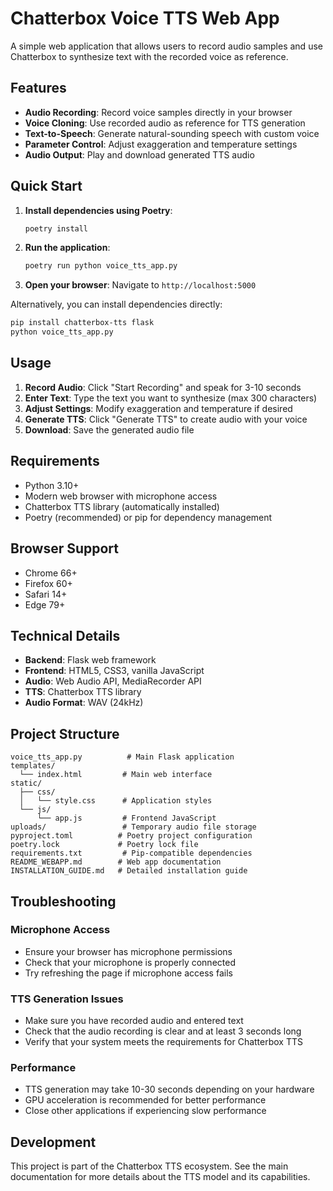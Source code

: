 # Chatterbox Voice TTS Web App

A simple web application that allows users to record audio samples and use Chatterbox to synthesize text with the recorded voice as reference.

## Features

- **Audio Recording**: Record voice samples directly in your browser
- **Voice Cloning**: Use recorded audio as reference for TTS generation
- **Text-to-Speech**: Generate natural-sounding speech with custom voice
- **Parameter Control**: Adjust exaggeration and temperature settings
- **Audio Output**: Play and download generated TTS audio

## Quick Start

1. **Install dependencies using Poetry**:
   ```bash
   poetry install
   ```

2. **Run the application**:
   ```bash
   poetry run python voice_tts_app.py
   ```

3. **Open your browser**:
   Navigate to `http://localhost:5000`

Alternatively, you can install dependencies directly:
```bash
pip install chatterbox-tts flask
python voice_tts_app.py
```

## Usage

1. **Record Audio**: Click "Start Recording" and speak for 3-10 seconds
2. **Enter Text**: Type the text you want to synthesize (max 300 characters)
3. **Adjust Settings**: Modify exaggeration and temperature if desired
4. **Generate TTS**: Click "Generate TTS" to create audio with your voice
5. **Download**: Save the generated audio file

## Requirements

- Python 3.10+
- Modern web browser with microphone access
- Chatterbox TTS library (automatically installed)
- Poetry (recommended) or pip for dependency management

## Browser Support

- Chrome 66+
- Firefox 60+
- Safari 14+
- Edge 79+

## Technical Details

- **Backend**: Flask web framework
- **Frontend**: HTML5, CSS3, vanilla JavaScript
- **Audio**: Web Audio API, MediaRecorder API
- **TTS**: Chatterbox TTS library
- **Audio Format**: WAV (24kHz)

## Project Structure

```
voice_tts_app.py          # Main Flask application
templates/
  └── index.html         # Main web interface
static/
  ├── css/
  │   └── style.css      # Application styles
  └── js/
      └── app.js         # Frontend JavaScript
uploads/                 # Temporary audio file storage
pyproject.toml          # Poetry project configuration
poetry.lock             # Poetry lock file
requirements.txt         # Pip-compatible dependencies
README_WEBAPP.md        # Web app documentation
INSTALLATION_GUIDE.md   # Detailed installation guide
```

## Troubleshooting

### Microphone Access
- Ensure your browser has microphone permissions
- Check that your microphone is properly connected
- Try refreshing the page if microphone access fails

### TTS Generation Issues
- Make sure you have recorded audio and entered text
- Check that the audio recording is clear and at least 3 seconds long
- Verify that your system meets the requirements for Chatterbox TTS

### Performance
- TTS generation may take 10-30 seconds depending on your hardware
- GPU acceleration is recommended for better performance
- Close other applications if experiencing slow performance

## Development

This project is part of the Chatterbox TTS ecosystem. See the main documentation for more details about the TTS model and its capabilities.